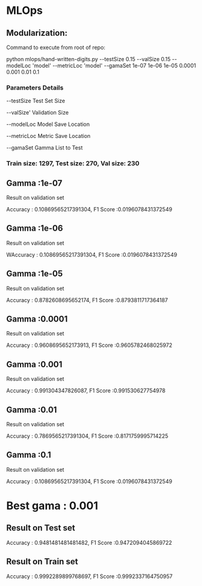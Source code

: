 # MLOps
## Modularization:

Command to execute from root of repo: 

python mlops/hand-written-digits.py --testSize 0.15 --valSize 0.15 --modelLoc 'model' --metricLoc 'model' --gamaSet 1e-07 1e-06 1e-05 0.0001 0.001 0.01 0.1

### Parameters Details

--testSize      Test Set Size

--valSize'      Validation Size

--modelLoc      Model Save Location

--metricLoc     Metric Save Location

--gamaSet       Gamma List to Test


### Train size: 1297, Test size: 270, Val size: 230

## Gamma :1e-07
Result on validation set

Accuracy : 0.10869565217391304, F1 Score :0.0196078431372549

## Gamma :1e-06
Result on validation set

WAccuracy : 0.10869565217391304, F1 Score :0.0196078431372549

## Gamma :1e-05
Result on validation set

Accuracy : 0.8782608695652174, F1 Score :0.8793811717364187

## Gamma :0.0001
Result on validation set

Accuracy : 0.9608695652173913, F1 Score :0.9605782468025972

## Gamma :0.001
Result on validation set

Accuracy : 0.991304347826087, F1 Score :0.991530627754978

## Gamma :0.01
Result on validation set

Accuracy : 0.7869565217391304, F1 Score :0.8171759995714225

## Gamma :0.1
Result on validation set

Accuracy : 0.10869565217391304, F1 Score :0.0196078431372549

# Best gama : 0.001

## Result on Test set
Accuracy : 0.9481481481481482, F1 Score :0.9472094045869722

## Result on Train set
Accuracy : 0.9992289899768697, F1 Score :0.9992337164750957
